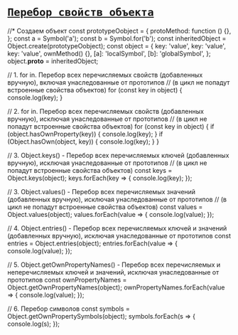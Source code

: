 # [`Перебор свойств объекта`](../index.md)

//* Создаем объект
const prototypeOobject = {
  protoMethod: function () {},
};
const a = Symbol('a');
const b = Symbol.for('b');
const inheritedObject = Object.create(prototypeOobject);
const object = {
  key: 'value',
  key: 'value',
  key: 'value',
  ownMethod() {},
  [a]: 'localSymbol',
  [b]: 'globalSymbol',
};
object.__proto__ = inheritedObject;

// 1. for in. Перебор всех перечисляемых свойств (добавленных вручную), включая унаследованные от прототипов
// (в цикл не попадут встроенные свойства объектов)
for (const key in object) {
  console.log(key);
}

// 2. for in. Перебор всех перечисляемых свойств (добавленных вручную), исключая унаследованные от прототипов
// (в цикл не попадут встроенные свойства объектов)
for (const key in object) {
  if (object.hasOwnProperty(key)) {
    console.log(key);
  }
  if (Object.hasOwn(object, key)) {
    console.log(key);
  }
}

// 3. Object.keys() - Перебор всех перечисляемых ключей (добавленных вручную), исключая унаследованные от прототипов
// (в цикл не попадут встроенные свойства объектов)
const keys = Object.keys(object);
keys.forEach(key => {
  console.log(key);
});

// 3. Object.values() - Перебор всех перечисляемых значений (добавленных вручную), исключая унаследованные от прототипов
// (в цикл не попадут встроенные свойства объектов)
const values = Object.values(object);
values.forEach(value => {
  console.log(value);
});

// 4. Object.entries() - Перебор всех перечисляемых ключей и значений (добавленных вручную), исключая унаследованные от прототипов
const entries = Object.entries(object);
entries.forEach(value => {
  console.log(value);
});

// 5. Object.getOwnPropertyNames() - Перебор всех перечисляемых и неперечисляемых ключей и значений, исключая унаследованные от прототипов
const ownPropertyNames = Object.getOwnPropertyNames(object);
ownPropertyNames.forEach(value => {
  console.log(value);
});

// 6. Перебор символов
const symbols = Object.getOwnPropertySymbols(object);
symbols.forEach(s => {
  console.log(s);
});